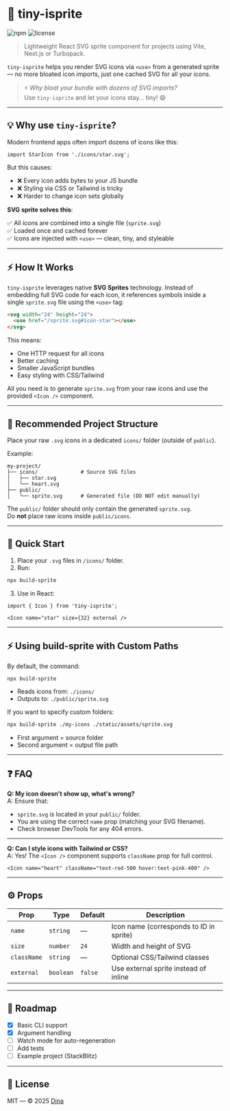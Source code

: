 # 🧩 tiny-isprite

![npm](https://img.shields.io/npm/v/tiny-isprite) ![license](https://img.shields.io/npm/l/tiny-isprite)

> Lightweight React SVG sprite component for projects using Vite, Next.js or Turbopack.

`tiny-isprite` helps you render SVG icons via `<use>` from a generated sprite — no more bloated icon imports, just one cached SVG for all your icons.

> ⚡️ _Why bloat your bundle with dozens of SVG imports?_  
> Use `tiny-isprite` and let your icons stay... tiny! 😄

---

## 💡 Why use `tiny-isprite`?

Modern frontend apps often import dozens of icons like this:

```tsx
import StarIcon from './icons/star.svg';
```

But this causes:
- ❌ Every icon adds bytes to your JS bundle  
- ❌ Styling via CSS or Tailwind is tricky  
- ❌ Harder to change icon sets globally  

**SVG sprite solves this**:

✅ All icons are combined into a single file (`sprite.svg`)  
✅ Loaded once and cached forever  
✅ Icons are injected with `<use>` — clean, tiny, and styleable

---

## ⚡ How It Works

`tiny-isprite` leverages native **SVG Sprites** technology. Instead of embedding full SVG code for each icon, it references symbols inside a single `sprite.svg` file using the `<use>` tag:

```html
<svg width="24" height="24">
  <use href="/sprite.svg#icon-star"></use>
</svg>
```

This means:
- One HTTP request for all icons
- Better caching
- Smaller JavaScript bundles
- Easy styling with CSS/Tailwind

All you need is to generate `sprite.svg` from your raw icons and use the provided `<Icon />` component.

---

## 📂 Recommended Project Structure

Place your raw `.svg` icons in a dedicated `icons/` folder (outside of `public`).

Example:

```
my-project/
├── icons/              # Source SVG files
│   ├── star.svg
│   └── heart.svg
├── public/             
│   └── sprite.svg      # Generated file (DO NOT edit manually)
```

The `public/` folder should only contain the generated `sprite.svg`.  
Do **not** place raw icons inside `public/icons`.

---

## 🚀 Quick Start

1. Place your `.svg` files in `/icons/` folder.
2. Run:

```bash
npx build-sprite
```

3. Use in React:

```tsx
import { Icon } from 'tiny-isprite';

<Icon name="star" size={32} external />
```

---

## ⚡ Using build-sprite with Custom Paths

By default, the command:

```bash
npx build-sprite
```

- Reads icons from: `./icons/`
- Outputs to: `./public/sprite.svg`

If you want to specify custom folders:

```bash
npx build-sprite ./my-icons ./static/assets/sprite.svg
```

- First argument = source folder  
- Second argument = output file path

---

## ❓ FAQ

**Q: My icon doesn't show up, what's wrong?**  
A: Ensure that:
- `sprite.svg` is located in your `public/` folder.
- You are using the correct `name` prop (matching your SVG filename).
- Check browser DevTools for any 404 errors.

---

**Q: Can I style icons with Tailwind or CSS?**  
A: Yes! The `<Icon />` component supports `className` prop for full control.

```tsx
<Icon name="heart" className="text-red-500 hover:text-pink-400" />
```

---

## ⚙️ Props

| Prop        | Type       | Default | Description                            |
|-------------|------------|---------|----------------------------------------|
| `name`      | `string`   | —       | Icon name (corresponds to ID in sprite) |
| `size`      | `number`   | `24`    | Width and height of SVG                |
| `className` | `string`   | —       | Optional CSS/Tailwind classes          |
| `external`  | `boolean`  | `false` | Use external sprite instead of inline  |

---

## 🚧 Roadmap
- [x] Basic CLI support
- [x] Argument handling
- [ ] Watch mode for auto-regeneration
- [ ] Add tests
- [ ] Example project (StackBlitz)

---

## 🧩 License

MIT — © 2025 [Dina](https://github.com/YOUR_USERNAME)

